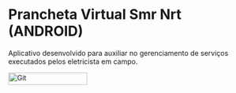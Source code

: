 # Prancheta Virtual Smr Nrt (ANDROID)
Aplicativo desenvolvido para auxiliar no gerenciamento de serviços executados pelos eletricista em campo.

<div>
  <img src="https://github.com/mhmatsumura/imagens/pranchetaVirtual.jpeg" title="Git" **alt="Git" width="160" height="25"/>
</div>
